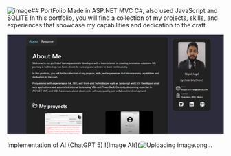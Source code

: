 <img width="292" height="299" alt="image" src="https://github.com/user-attachments/assets/8bc595c0-63fa-42d7-a8f7-cf48a864cf27" />## PortFolio
Made in ASP.NET MVC C#, also used JavaScript and SQLITE
In this portfolio, you will find a collection of my projects, skills, and experiences that showcase my capabilities and dedication to the craft.

![Image Alt](https://github.com/FierSet/PortFolio/blob/052db308b4a8a6ebc781e818261f33e5fbe8a175/image.png)

Implementation of AI (ChatGPT 5)
![Image Alt](![Uploading image.png…](https://i.postimg.cc/QxqK5q9k/image.png)
